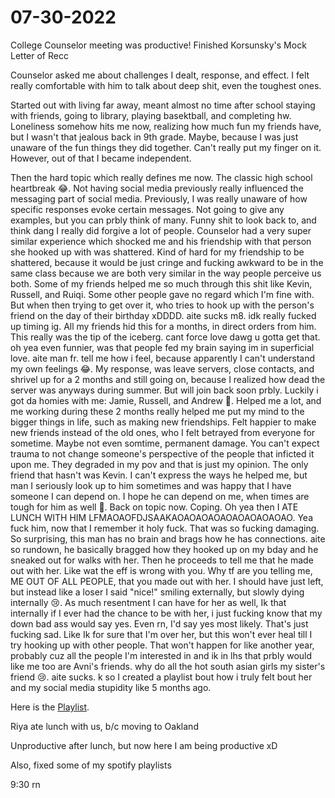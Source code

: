 # 07-30-2022

College Counselor meeting was productive! Finished Korsunsky's Mock Letter of Recc

Counselor asked me about challenges I dealt, response, and effect. I felt really comfortable with him to talk about deep shit, even the toughest ones.

Started out with living far away, meant almost no time after school staying with friends, going to library, playing basektball, and completing hw. Loneliness somehow hits me now, realizing how much fun my friends have, but I wasn't that jealous back in 9th grade. Maybe, because I was just unaware of the fun things they did together. Can't really put my finger on it. However, out of that I became independent.

Then the hard topic which really defines me now. The classic high school heartbreak 😂. Not having social media previously really influenced the messaging part of social media. Previously, I was really unaware of how specific responses evoke certain messages. Not going to give any examples, but you can prbly think of many. Funny shit to look back to, and think dang I really did forgive a lot of people. Counselor had a very super similar experience which shocked me and his friendship with that person she hooked up with was shattered. Kind of hard for my friendship to be shattered, because it would be just cringe and fucking awkward to be in the same class because we are both very similar in the way people perceive us both. Some of my friends helped me so much through this shit like Kevin, Russell, and Ruiqi. Some other people gave no regard which I'm fine with. But when then trying to get over it, who tries to hook up with the person's friend on the day of their birthday xDDDD. aite sucks m8. idk really fucked up timing ig. All my friends hid this for a months, in direct orders from him. This really was the tip of the iceberg. cant force love dawg u gotta get that. oh yea even funnier, was that people fed my brain saying im in superficial love. aite man fr. tell me how i feel, because apparently I can't understand my own feelings 😂. My response, was leave servers, close contacts, and shrivel up for a 2 months and still going on, because I realized how dead the server was anyways during summer. But will join back soon prbly. Luckily i got da homies with me: Jamie, Russell, and Andrew 🥰. Helped me a lot, and me working during these 2 months really helped me put my mind to the bigger things in life, such as making new friendships. Felt happier to make new friends instead of the old ones, who I felt betrayed from everyone for sometime. Maybe not even somtime, permanent damage. You can't expect trauma to not change someone's perspective of the people that inficted it upon me. They degraded in my pov and that is just my opinion. The only friend that hasn't was Kevin. I can't express the ways he helped me, but man I seriously look up to him sometimes and was happy that I have someone I can depend on. I hope he can depend on me, when times are tough for him as well 🥰. Back on topic now. Coping. Oh yea then I ATE LUNCH WITH HIM LFMAOAOFDJSAAKAOAOAOAOAOAOAOAOAOAO. Yea fuck him, now that I remember it holy fuck. That was so fucking damaging. So surprising, this man has no brain and brags how he has connections. aite so rundown, he basically bragged how they hooked up on my bday and he sneaked out for walks with her. Then he proceeds to tell me that he made out with her. Like wat the eff is wrong with you. Why tf are you telling me, ME OUT OF ALL PEOPLE, that you made out with her. I should have just left, but instead like a loser I said "nice!" smiling externally, but slowly dying internally 😢. As much resentment I can have for her as well, Ik that internally if I ever had the chance to be with her, i just fucking know that my down bad ass would say yes. Even rn, I'd say yes most likely. That's just fucking sad. Like Ik for sure that I'm over her, but this won't ever heal till I try hooking up with other people. That won't happen for like another year, probably cuz all the people I'm interested in and ik in lhs that prbly would like me too are Avni's friends. why do all the hot south asian girls my sister's friend 😢. aite sucks. k so I created a playlist bout how i truly felt bout her and my social media stupidity like 5 months ago. 

Here is the [Playlist](https://open.spotify.com/playlist/5JyU40mQMGiqOXZdXzGrNO?si=9e9f8fc1f9864df4&pt=a2239b33fdb3b58940dff7daacddb31a).



Riya ate lunch with us, b/c moving to Oakland

Unproductive after lunch, but now here I am being productive xD

Also, fixed some of my spotify playlists

9:30 rn
